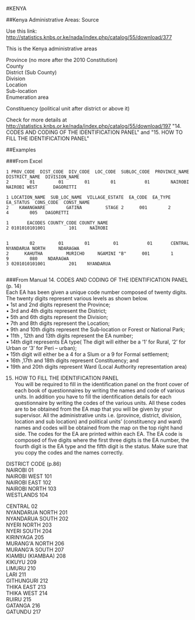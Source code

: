 #KENYA

##Kenya Administrative Areas: Source

Use this link: http://statistics.knbs.or.ke/nada/index.php/catalog/55/download/377    

This is the Kenya administrative areas   

Province (no more after the 2010 Constitution)   
County   
District (Sub County)    
Division   
Location   
Sub-location   
Enumeration area   
 
Constituency (political unit after district or above it)   

Check for more details at http://statistics.knbs.or.ke/nada/index.php/catalog/55/download/197 "14.    
CODES AND CODING OF THE IDENTIFICATION PANEL" and "15. HOW TO FILL THE IDENTIFICATION PANEL"   


##Examples

###From Excel
```
1 PROV_CODE  DIST_CODE  DIV_CODE  LOC_CODE  SUBLOC_CODE  PROVINCE_NAME  DISTRICT_NAME  DIVISION_NAME
2        01         01        01        01           01        NAIROBI   NAIROBI WEST      DAGORETTI

1 LOCATION_NAME  SUB_LOC_NAME  VILLAGE_ESTATE  EA_CODE  EA_TYPE  EA_STATUS  CONS_CODE  CONST_NAME
2    KAWANGWARE        GATINA         STAGE 2      001        2          4        005   DAGORETTI

1       EACODES COUNTY_CODE COUNTY_NAME
2 0101010101001         101     NAIROBI


1        02	        01	      01	     01	          01	   CENTRAL	NYANDARUA NORTH	    NDARAGWA	
2      KAHUTHA	       MURICHO	   NGAMINI "B"	    001	       1	      9	       080	  NDARAGWA	
3 0201010101001	        201	   NYANDARUA


```

###From Manual
14. CODES AND CODING OF THE IDENTIFICATION PANEL (p. 14)       
Each EA has been given a unique code number composed of twenty digits. The 
twenty digits represent various levels as shown below.      
• 1st and 2nd digits represent the Province;   
• 3rd and 4th digits represent the District;   
• 5th and 6th digits represent the Division;   
• 7th and 8th digits represent the Location;   
• 9th and 10th digits represent the Sub‐location or Forest or National Park;   
• 11th , 12th and 13th digits represent the EA number;   
• 14th digit represents EA type( The digit will either be a ‘1’ for Rural, ‘2’ for Urban
or ‘3’ for Peri – urban);    
• 15th digit will either be a 4 for a Slum or a 9 for Formal settlement;    
• 16th ,17th and 18th digits represent Constituency; and    
• 19th and 20th digits represent Ward (Local Authority representation area)    

15. HOW TO FILL THE IDENTIFICATION PANEL   
You will be required to fill in the identification panel on the front cover of each book
of questionnaires by writing the names and code of various units. In addition you
have to fill the identification details for each questionnaire by writing the codes of
the various units. All these codes are to be obtained from the EA map that you will
be given by your supervisor. All the administrative units i.e. (province, district,
division, location and sub location) and political units’ (constituency and ward)
names and codes will be obtained from the map on the top right hand side. The
codes for the EA are printed within each EA. The EA code is composed of five digits
where the first three digits is the EA number, the fourth digit is the EA type and the
fifth digit is the status. Make sure that you copy the codes and the names correctly. 


DISTRICT CODE (p.86)    
NAIROBI 01   
NAIROBI WEST 101   
NAIROBI EAST 102   
NAIROBI NORTH 103   
WESTLANDS 104   

CENTRAL 02   
NYANDARUA NORTH 201   
NYANDARUA SOUTH 202   
NYERI NORTH 203   
NYERI SOUTH 204   
KIRINYAGA 205   
MURANG'A NORTH 206   
MURANG'A SOUTH 207   
KIAMBU (KIAMBAA) 208   
KIKUYU 209   
LIMURU 210   
LARI 211   
GITHUNGURI 212   
THIKA EAST 213   
THIKA WEST 214   
RUIRU 215   
GATANGA 216   
GATUNDU 217     
